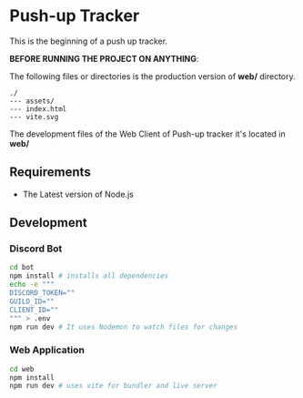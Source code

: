 # Push-up Tracker

This is the beginning of a push up tracker.

**BEFORE RUNNING THE PROJECT ON ANYTHING**:

The following files or directories is the production version of **web/** directory.

```
./
--- assets/
--- index.html
--- vite.svg
```

The development files of the Web Client of Push-up tracker it's located in **web/**

## Requirements

- The Latest version of Node.js

## Development

### Discord Bot

```sh
cd bot
npm install # installs all dependencies
echo -e """
DISCORD_TOKEN=""
GUILD_ID=""
CLIENT_ID=""
""" > .env
npm run dev # It uses Nodemon to watch files for changes
```

### Web Application

```bash
cd web
npm install
npm run dev # uses vite for bundler and live server
```

